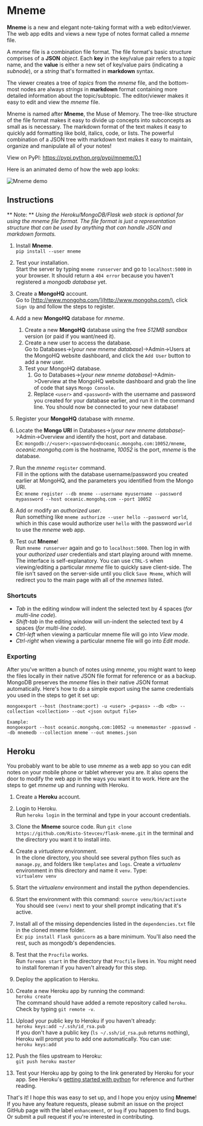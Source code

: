 # Mneme

**Mneme** is a new and elegant note-taking format with a web editor/viewer. The web app edits and views a new type of notes format called a *mneme* file. 

A *mneme* file is a combination file format. The file format's basic structure comprises of a **JSON** *object*. Each **key** in the key/value pair refers to a *topic* name, and the **value** is either a new set of key/value pairs (indicating a *subnode*), or a *string* that's formatted in **markdown** syntax.

The viewer creates a tree of *topics* from the *mneme* file, and the bottom-most nodes are always *strings* in **markdown** format containing more detailed information about the topic/subtopic. The editor/viewer makes it easy to edit and view the *mneme* file.

Mneme is named after **Mneme**, the Muse of Memory. The tree-like structure of the file format makes it easy to divide up concepts into subconcepts as small as is necessary. The markdown format of the text makes it easy to quickly add formatting like bold, italics, code, or lists. The powerful combination of a JSON tree with markdown text makes it easy to maintain, organize and manipulate all of your notes!

View on PyPI: https://pypi.python.org/pypi/mneme/0.1 

Here is an animated demo of how the web app looks:

![Mneme demo](https://raw.githubusercontent.com/Risto-Stevcev/flask-mneme/master/mneme/demo.gif)


## Instructions

** Note: ** *Using the Heroku/MongoDB/Flask web stack is optional for using the mneme file format. The file format is just a representation structure that can be used by anything that can handle JSON and markdown formats.*

1. Install **Mneme**.  
   ``pip install --user mneme``  
   
2. Test your installation.  
   Start the server by typing ``mneme runserver`` and go to ``localhost:5000`` in your browser. It should return a ``404 error`` because you haven't registered a *mongodb database* yet.  

3. Create a **MongoHQ** account.  
  Go to [http://www.mongohq.com/](http://www.mongohq.com/), click ``Sign Up`` and follow the steps to register.  
  
4. Add a new **MongoHQ** database for *mneme*.  
   1. Create a new **MongoHQ** database using the free *512MB sandbox* version (or paid if you want/need it).  
   2. Create a new user to access the database.  
      Go to Databases->(*your new mneme database*)->Admin->Users at the MongoHQ website dashboard, and click the ``Add User`` button to add a new user.  
   3. Test your MongoHQ database.  
      1. Go to Databases->(*your new mneme database*)->Admin->Overview at the MongoHQ website dashboard and grab the line of code that says ``Mongo Console``.  
      2. Replace ``<user>`` and ``<password>`` with the username and password you created for your database earlier, and run it in the command line. You should now be connected to your new database!  

5. Register your **MongoHQ** database with *mneme*.  
  1. Locate the **Mongo URI** in Databases->(*your new mneme database*)->Admin->Overview and identify the host, port and database.  
     Ex: ``mongodb://<user>:<password>@oceanic.mongohq.com:10052/mneme``, *oceanic.mongohq.com* is the hostname, *10052* is the port, *mneme* is the database.  
  2. Run the *mneme* ``register`` command.  
     Fill in the options with the database username/password you created earlier at MongoHQ, and the parameters you identified from the Mongo URI.  
     Ex: ``mneme register --db mneme --username myusername --password mypassword --host oceanic.mongohq.com --port 10052``  

6. Add or modify an *authorized user*.  
   Run something like ``mneme authorize --user hello --password world``, which in this case would authorize user ``hello`` with the password ``world`` to use the *mneme* web app.

7. Test out **Mneme**!  
   Run ``mneme runserver`` again and go to ``localhost:5000``. Then log in with your *authorized user* credentials and start playing around with mneme.  
   The interface is self-explanatory. You can use ``CTRL-S`` when viewing/editing a particular *mneme* file to quickly save client-side. The file isn't saved on the server-side until you click ``Save Mneme``, which will redirect you to the main page with all of the *mnemes* listed.


### Shortcuts

* *Tab* in the editing window will indent the selected text by 4 spaces (*for multi-line code*).  
* *Shift-tab* in the editing window will un-indent the selected text by 4 spaces (*for multi-line code*).  
* *Ctrl-left* when viewing a particular mneme file will go into *View mode*.  
* *Ctrl-right* when viewing a particular mneme file will go into *Edit mode*.  


### Exporting

After you've written a bunch of notes using *mneme*, you might want to keep the files locally in their native JSON file format for reference or as a backup. MongoDB preserves the *mneme* files in their native JSON format automatically. Here's how to do a simple export using the same credentials you used in the steps to get it set up:

    mongoexport --host (hostname:port) -u <user> -p<pass> --db <db> --collection <collection> --out <json output file>

    Example:
    mongoexport --host oceanic.mongohq.com:10052 -u mnememaster -ppasswd --db mnemedb --collection mneme --out mnemes.json




## Heroku

You probably want to be able to use *mneme* as a web app so you can edit notes on your mobile phone or tablet wherever you are. It also opens the door to modify the web app in the ways you want it to work. Here are the steps to get *mneme* up and running with Heroku.

1. Create a **Heroku** account.  

2. Login to Heroku.  
   Run ``heroku login`` in the terminal and type in your account credentials.  
   
3. Clone the **Mneme** source code.
   Run ``git clone https://github.com/Risto-Stevcev/flask-mneme.git`` in the terminal and the directory you want it to install into.
   
4. Create a *virtualenv* environment.  
   In the clone directory, you should see several python files such as ``manage.py``, and folders like ``templates`` and ``logs``. Create a *virtualenv* environment in this directory and name it ``venv``. Type:  
  ``virtualenv venv`` 

5. Start the *virtualenv* environment and install the python dependencies.  
  1. Start the environment with this command:
     ``source venv/bin/activate``  
     You should see ``(venv)`` next to your shell prompt indicating that it's active.  
  2. Install all of the missing dependencies listed in the ``dependencies.txt`` file in the cloned mneme folder.  
    Ex: ``pip install Flask gunicorn`` as a bare minimum. You'll also need the rest, such as mongodb's dependencies.  

6. Test that the ``Procfile`` works.  
   Run ``foreman start`` in the directory that ``Procfile`` lives in. You might need to install foreman if you haven't already for this step.
   
7. Deploy the application to Heroku.  
  1. Create a new Heroku app by running the command:  
     ``heroku create``  
     The command should have added a remote repository called ``heroku``. Check by typing ``git remote -v``.
  2. Upload your public key to Heroku if you haven't already:  
     ``heroku keys:add ~/.ssh/id_rsa.pub``  
    If you don't have a public key (``ls ~/.ssh/id_rsa.pub`` returns nothing), Heroku will prompt you to add one automatically. You can use:  
    ``heroku keys:add``  
  3. Push the files upstream to Heroku:  
    ``git push heroku master``

8. Test your Heroku app by going to the link generated by Heroku for your app. See Heroku's [getting started with python](https://devcenter.heroku.com/articles/getting-started-with-python) for reference and further reading.
   
That's it! I hope this was easy to set up, and I hope you enjoy using **Mneme**! If you have any feature requests, please submit an issue on the project GitHub page with the label ``enhancement``, or ``bug`` if you happen to find bugs. Or submit a pull request if you're interested in contributing.
